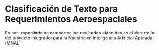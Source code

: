 # Clasificación de Texto para Requerimientos Aeroespaciales
En este repositorio se comparten los resultados obtenidos en el desarrollo del proyecto integrador para la Maestría en Inteligencia Artificial Aplicada (MNA).
